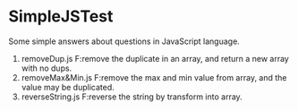 # SimpleJSTest
Some simple answers about questions in JavaScript language.  
1.  removeDup.js F:remove the duplicate in an array, and return a new array with no dups.  
2.  removeMax&Min.js  F:remove the max and min value from array, and the value may be duplicated.  
3.  reverseString.js  F:reverse the string by transform into array.  

